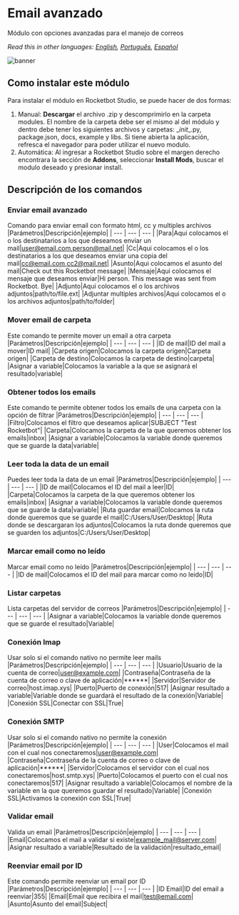 # Email avanzado
  
Módulo con opciones avanzadas para el manejo de correos  

*Read this in other languages: [English](Manual_emailAdvanced.md), [Português](Manual_emailAdvanced.pr.md), [Español](Manual_emailAdvanced.es.md)*
  
![banner](imgs/Banner_emailAdvanced.png)
## Como instalar este módulo
  
Para instalar el módulo en Rocketbot Studio, se puede hacer de dos formas:
1. Manual: __Descargar__ el archivo .zip y descomprimirlo en la carpeta modules. El nombre de la carpeta debe ser el mismo al del módulo y dentro debe tener los siguientes archivos y carpetas: \__init__.py, package.json, docs, example y libs. Si tiene abierta la aplicación, refresca el navegador para poder utilizar el nuevo modulo.
2. Automática: Al ingresar a Rocketbot Studio sobre el margen derecho encontrara la sección de **Addons**, seleccionar **Install Mods**, buscar el modulo deseado y presionar install.  


## Descripción de los comandos

### Enviar email avanzado
  
Comando para enviar email con formato html, cc y multiples archivos
|Parámetros|Descripción|ejemplo|
| --- | --- | --- |
|Para|Aqui colocamos el o los destinatarios a los que deseamos enviar un mail|user@email.com,person@mail.net|
|Cc|Aqui colocamos el o los destinatarios a los que deseamos enviar una copia del mail|cc@email.com,cc2@mail.net|
|Asunto|Aqui colocamos el asunto del mail|Check out this Rocketbot message|
|Mensaje|Aqui colocamos el mensaje que deseamos enviar|Hi person. This message was sent from Rocketbot. Bye|
|Adjunto|Aqui colocamos el o los archivos adjuntos|path/to/file.ext|
|Adjuntar multiples archivos|Aqui colocamos el o los archivos adjuntos|path/to/folder|

### Mover email de carpeta
  
Este comando te permite mover un email a otra carpeta
|Parámetros|Descripción|ejemplo|
| --- | --- | --- |
|ID de mail|ID del mail a mover|ID mail|
|Carpeta origen|Colocamos la carpeta origen|Carpeta origen|
|Carpeta de destino|Colocamos la carpeta de destino|carpeta|
|Asignar a variable|Colocamos la variable a la que se asignará el resultado|variable|

### Obtener todos los emails
  
Este comando te permite obtener todos los emails de una carpeta con la opción de filtrar
|Parámetros|Descripción|ejemplo|
| --- | --- | --- |
|Filtro|Colocamos el filtro que deseamos aplicar|SUBJECT "Test Rocketbot"|
|Carpeta|Colocamos la carpeta de la que queremos obtener los emails|inbox|
|Asignar a variable|Colocamos la variable donde queremos que se guarde la data|variable|

### Leer toda la data de un email
  
Puedes leer toda la data de un email
|Parámetros|Descripción|ejemplo|
| --- | --- | --- |
|ID de mail|Colocamos el ID del mail a leer|ID|
|Carpeta|Colocamos la carpeta de la que queremos obtener los emails|inbox|
|Asignar a variable|Colocamos la variable donde queremos que se guarde la data|variable|
|Ruta guardar email|Colocamos la ruta donde queremos que se guarde el mail|C:/Users/User/Desktop|
|Ruta donde se descargaran los adjuntos|Colocamos la ruta donde queremos que se guarden los adjuntos|C:/Users/User/Desktop|

### Marcar email como no leído
  
Marcar email como no leído
|Parámetros|Descripción|ejemplo|
| --- | --- | --- |
|ID de mail|Colocamos el ID del mail para marcar como no leido|ID|

### Listar carpetas
  
Lista carpetas del servidor de correos
|Parámetros|Descripción|ejemplo|
| --- | --- | --- |
|Asignar a variable|Colocamos la variable donde queremos que se guarde el resultado|Variable|

### Conexión Imap
  
Usar solo si el comando nativo no permite leer mails
|Parámetros|Descripción|ejemplo|
| --- | --- | --- |
|Usuario|Usuario de la cuenta de correo|user@example.com|
|Contraseña|Contraseña de la cuenta de correo o clave de aplicación|******|
|Servidor|Servidor de correo|host.imap.xys|
|Puerto|Puerto de conexión|517|
|Asignar resultado a variable|Variable donde se guardará el resultado de la conexión|Variable|
|Conexión SSL|Conectar con SSL|True|

### Conexión SMTP
  
Usar solo si el comando nativo no permite la conexión
|Parámetros|Descripción|ejemplo|
| --- | --- | --- |
|User|Colocamos el mail con el cual nos conectaremos|user@example.com|
|Contraseña|Contraseña de la cuenta de correo o clave de aplicación|******|
|Servidor|Colocamos el servidor con el cual nos conectaremos|host.smtp.xys|
|Puerto|Colocamos el puerto con el cual nos conectaremos|517|
|Asignar resultado a variable|Colocamos el nombre de la variable en la que queremos guardar el resultado|Variable|
|Conexión SSL|Activamos la conexión con SSL|True|

### Validar email
  
Valida un email
|Parámetros|Descripción|ejemplo|
| --- | --- | --- |
|Email|Colocamos el mail a validar si existe|example_mail@server.com|
|Asignar resultado a variable|Resultado de la validación|resultado_email|

### Reenviar email por ID
  
Este comando permite reenviar un email por ID
|Parámetros|Descripción|ejemplo|
| --- | --- | --- |
|ID Email|ID del email a reenviar|355|
|Email|Email que recibira el mail|test@email.com|
|Asunto|Asunto del email|Subject|
